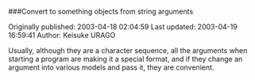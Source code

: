 ###Convert to something objects from string arguments

Originally published: 2003-04-18 02:04:59
Last updated: 2003-04-19 16:59:41
Author: Keisuke URAGO

Usually, although they are a character sequence, all the arguments when starting a program are making it a special format, and if they change an argument into various models and pass it, they are convenient.